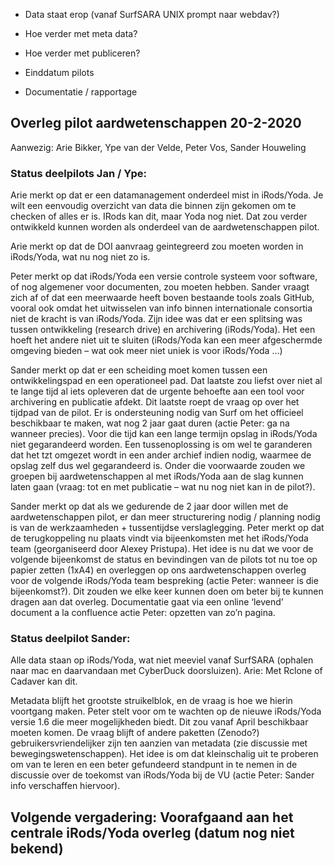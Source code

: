 -	Data staat erop (vanaf SurfSARA UNIX prompt naar webdav?)
-	Hoe verder met meta data?
-	Hoe verder met publiceren?

-	Einddatum pilots
-	Documentatie / rapportage



## Overleg pilot aardwetenschappen 20-2-2020
Aanwezig: Arie Bikker, Ype van der Velde, Peter Vos, Sander Houweling 

### Status deelpilots Jan / Ype:

Arie merkt op dat er een datamanagement onderdeel mist in iRods/Yoda. Je wilt een eenvoudig overzicht van data die binnen zijn gekomen om te checken of alles er is. 
IRods kan dit, maar Yoda nog niet. Dat zou verder ontwikkeld kunnen worden als onderdeel van de aardwetenschappen pilot.

Arie merkt op dat de DOI aanvraag geintegreerd zou moeten worden in iRods/Yoda, wat nu nog niet zo is.

Peter merkt op dat iRods/Yoda een versie controle systeem voor software, of nog algemener voor documenten, zou moeten hebben. Sander vraagt zich af of dat een meerwaarde heeft boven bestaande tools zoals GitHub, vooral ook omdat het uitwisselen van info binnen internationale consortia niet de kracht is van iRods/Yoda. Zijn idee was dat er een splitsing was tussen ontwikkeling (research drive) en archivering (iRods/Yoda). Het een hoeft het andere niet uit te sluiten (iRods/Yoda kan een meer afgeschermde omgeving bieden – wat ook meer niet uniek is voor iRods/Yoda …)
    
Sander merkt op dat er een scheiding moet komen tussen een ontwikkelingspad en een operationeel pad. Dat laatste zou liefst over niet al te lange tijd al iets opleveren dat de urgente behoefte aan een tool voor archivering en publicatie afdekt. 
Dit laatste roept de vraag op over het tijdpad van de pilot. Er is ondersteuning nodig van Surf om het officieel beschikbaar te maken, wat nog 2 jaar gaat duren (actie Peter: ga na wanneer precies). Voor die tijd kan een lange termijn opslag in iRods/Yoda niet gegarandeerd worden. Een tussenoplossing is om wel te garanderen dat het tzt omgezet wordt in een ander archief indien nodig, waarmee de opslag zelf dus wel gegarandeerd is. 
Onder die voorwaarde zouden we groepen bij aardwetenschappen al met iRods/Yoda aan de slag kunnen laten gaan (vraag: tot en met publicatie – wat nu nog niet kan in de pilot?).

Sander merkt op dat als we gedurende de 2 jaar door willen met de aardwetenschappen pilot, er dan meer structurering nodig / planning nodig is van de werkzaamheden + tussentijdse verslaglegging. Peter merkt op dat de terugkoppeling nu plaats vindt via bijeenkomsten met het iRods/Yoda team (georganiseerd door Alexey Pristupa). Het idee is nu dat we voor de volgende bijeenkomst de status en bevindingen van de pilots tot nu toe op papier zetten (1xA4) en overleggen op ons aardwetenschappen overleg voor de volgende iRods/Yoda team bespreking (actie Peter: wanneer is die bijeenkomst?). Dit zouden we elke keer kunnen doen om beter bij te kunnen dragen aan dat overleg. Documentatie gaat via een online ‘levend’ document a la confluence actie Peter: opzetten van zo’n pagina.  

### Status deelpilot Sander:

Alle data staan op iRods/Yoda, wat niet meeviel vanaf SurfSARA (ophalen naar mac en daarvandaan met CyberDuck doorsluizen). Arie: Met Rclone of Cadaver kan dit. 

Metadata blijft het grootste struikelblok, en de vraag is hoe we hierin voortgang maken. Peter stelt voor om te wachten op de nieuwe iRods/Yoda versie 1.6 die meer mogelijkheden biedt. Dit zou vanaf April beschikbaar moeten komen. De vraag blijft of andere paketten (Zenodo?) gebruikersvriendelijker zijn ten aanzien van metadata (zie discussie met bewegingswetenschappen). Het idee is om dat kleinschalig uit te proberen om van te leren en een beter gefundeerd standpunt in te nemen in de discussie over de toekomst van iRods/Yoda bij de VU (actie Peter: Sander info verschaffen hiervoor). 

## Volgende vergadering: Voorafgaand aan het centrale iRods/Yoda overleg (datum nog niet bekend)  
